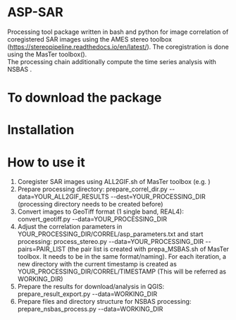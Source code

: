# ASP-SAR

Processing tool package written in bash and python for image correlation of coregistered SAR images using the AMES stereo toolbox (https://stereopipeline.readthedocs.io/en/latest/). The coregistration is done using the MasTer toolbox().\
The processing chain additionally compute the time series analysis with NSBAS .

# To download the package

# Installation

# How to use it
1. Coregister SAR images using ALL2GIF.sh of MasTer toolbox (e.g. )
2. Prepare processing directory: prepare_correl_dir.py --data=YOUR_ALL2GIF_RESULTS --dest=YOUR_PROCESSING_DIR (processing directory needs to be created before)
3. Convert images to GeoTiff format (1 single band, REAL4): convert_geotiff.py --data=YOUR_PROCESSING_DIR
4. Adjust the correlation parameters in YOUR_PROCESSING_DIR/CORREL/asp_parameters.txt and start processing: process_stereo.py --data=YOUR_PROCESSING_DIR --pairs=PAIR_LIST (the pair list is created with prepa_MSBAS.sh of MasTer toolbox. It needs to be in the same format/naming). For each iteration, a new directory with the current timestamp is created as YOUR_PROCESSING_DIR/CORREL/TIMESTAMP (This will be referred as WORKING_DIR)
5. Prepare the results for download/analysis in QGIS: prepare_result_export.py --data=WORKING_DIR
6. Prepare files and directory structure for NSBAS processing: prepare_nsbas_process.py --data=WORKING_DIR
